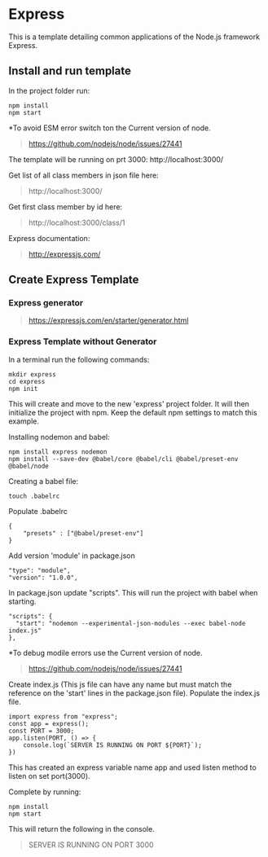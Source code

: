 # Express
This is a template detailing common applications of the Node.js framework Express.

## Install and run template

In the project folder run:
```
npm install
npm start
```
*To avoid ESM error switch ton the Current version of node.

> https://github.com/nodejs/node/issues/27441

The template will be running on prt 3000:
http://localhost:3000/

Get list of all class members in json file here:

> http://localhost:3000/

Get first class member by id here:

> http://localhost:3000/class/1

Express documentation:

> http://expressjs.com/

## Create Express Template

### Express generator

> https://expressjs.com/en/starter/generator.html

### Express Template without Generator 
In a terminal run the following commands:
```
mkdir express
cd express
npm init
```
This will create and move to the new 'express' project folder. It will then initialize the project with npm. Keep the default npm settings to match this example.

Installing nodemon and babel:
```
npm install express nodemon
npm install --save-dev @babel/core @babel/cli @babel/preset-env @babel/node
```

Creating a babel file:
```
touch .babelrc 
```
Populate .babelrc
```
{
    "presets" : ["@babel/preset-env"]
}
```
Add version 'module' in package.json
```
"type": "module",
"version": "1.0.0",
```

In package.json update "scripts". This will run the project with babel when starting.
```
"scripts": {
  "start": "nodemon --experimental-json-modules --exec babel-node index.js"
},
```
*To debug modile errors use the Current version of node.

> https://github.com/nodejs/node/issues/27441

Create index.js (This js file can have any name but must match the reference on the 'start' lines in the package.json file).
Populate the index.js file. 
```
import express from "express";
const app = express();
const PORT = 3000;
app.listen(PORT, () => {
    console.log(`SERVER IS RUNNING ON PORT ${PORT}`);
})
```
This has created an express variable name app and used listen method to listen on set port(3000).

Complete by running:
```
npm install
npm start
```

This will return the following in the console. 

> SERVER IS RUNNING ON PORT 3000
